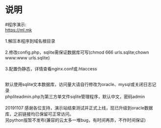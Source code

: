# 说明
#程序演示:  
https://ml.mk  
<br>
1.解压本程序到域名根目录
<br><br>
2.修改config.php，sqlite需保证数据库可写(chmod 666 urls.sqlite;chown www:www urls.sqlite)
<br><br>
3.配置伪静态，详情查看nginx.conf或.htaccess
<br><br>
  
默认使用sqlite文本数据库，访问量大请自行修改为oracle、mysql或关闭日志记录
<br>
phpliteadmin.php为第三方单文件sqlite管理程序，默认中文，密码admin
<br><br>
20191107 感谢各位支持，演示站结束测试并正式上线，现已升级到oracle数据库，之前链接均已保留可正常访问。
<br>
另python版暂不发布(兼容的云太多一堆bug，有时间再弄，不作时间保证)
